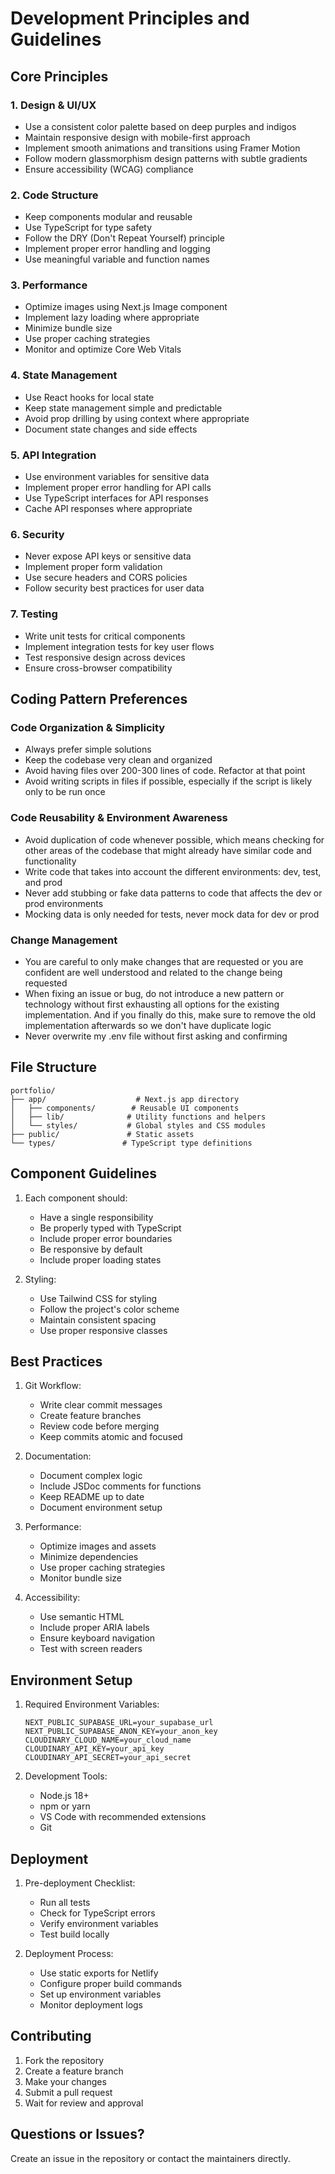 # Development Principles and Guidelines

## Core Principles

### 1. Design & UI/UX
- Use a consistent color palette based on deep purples and indigos
- Maintain responsive design with mobile-first approach
- Implement smooth animations and transitions using Framer Motion
- Follow modern glassmorphism design patterns with subtle gradients
- Ensure accessibility (WCAG) compliance

### 2. Code Structure
- Keep components modular and reusable
- Use TypeScript for type safety
- Follow the DRY (Don't Repeat Yourself) principle
- Implement proper error handling and logging
- Use meaningful variable and function names

### 3. Performance
- Optimize images using Next.js Image component
- Implement lazy loading where appropriate
- Minimize bundle size
- Use proper caching strategies
- Monitor and optimize Core Web Vitals

### 4. State Management
- Use React hooks for local state
- Keep state management simple and predictable
- Avoid prop drilling by using context where appropriate
- Document state changes and side effects

### 5. API Integration
- Use environment variables for sensitive data
- Implement proper error handling for API calls
- Use TypeScript interfaces for API responses
- Cache API responses where appropriate

### 6. Security
- Never expose API keys or sensitive data
- Implement proper form validation
- Use secure headers and CORS policies
- Follow security best practices for user data

### 7. Testing
- Write unit tests for critical components
- Implement integration tests for key user flows
- Test responsive design across devices
- Ensure cross-browser compatibility

## Coding Pattern Preferences

### Code Organization & Simplicity
- Always prefer simple solutions
- Keep the codebase very clean and organized
- Avoid having files over 200-300 lines of code. Refactor at that point
- Avoid writing scripts in files if possible, especially if the script is likely only to be run once

### Code Reusability & Environment Awareness
- Avoid duplication of code whenever possible, which means checking for other areas of the codebase that might already have similar code and functionality
- Write code that takes into account the different environments: dev, test, and prod
- Never add stubbing or fake data patterns to code that affects the dev or prod environments
- Mocking data is only needed for tests, never mock data for dev or prod

### Change Management
- You are careful to only make changes that are requested or you are confident are well understood and related to the change being requested
- When fixing an issue or bug, do not introduce a new pattern or technology without first exhausting all options for the existing implementation. And if you finally do this, make sure to remove the old implementation afterwards so we don't have duplicate logic
- Never overwrite my .env file without first asking and confirming

## File Structure
```
portfolio/
├── app/                    # Next.js app directory
│   ├── components/        # Reusable UI components
│   ├── lib/              # Utility functions and helpers
│   └── styles/           # Global styles and CSS modules
├── public/               # Static assets
└── types/               # TypeScript type definitions
```

## Component Guidelines
1. Each component should:
   - Have a single responsibility
   - Be properly typed with TypeScript
   - Include proper error boundaries
   - Be responsive by default
   - Include proper loading states

2. Styling:
   - Use Tailwind CSS for styling
   - Follow the project's color scheme
   - Maintain consistent spacing
   - Use proper responsive classes

## Best Practices
1. Git Workflow:
   - Write clear commit messages
   - Create feature branches
   - Review code before merging
   - Keep commits atomic and focused

2. Documentation:
   - Document complex logic
   - Include JSDoc comments for functions
   - Keep README up to date
   - Document environment setup

3. Performance:
   - Optimize images and assets
   - Minimize dependencies
   - Use proper caching strategies
   - Monitor bundle size

4. Accessibility:
   - Use semantic HTML
   - Include proper ARIA labels
   - Ensure keyboard navigation
   - Test with screen readers

## Environment Setup
1. Required Environment Variables:
   ```
   NEXT_PUBLIC_SUPABASE_URL=your_supabase_url
   NEXT_PUBLIC_SUPABASE_ANON_KEY=your_anon_key
   CLOUDINARY_CLOUD_NAME=your_cloud_name
   CLOUDINARY_API_KEY=your_api_key
   CLOUDINARY_API_SECRET=your_api_secret
   ```

2. Development Tools:
   - Node.js 18+
   - npm or yarn
   - VS Code with recommended extensions
   - Git

## Deployment
1. Pre-deployment Checklist:
   - Run all tests
   - Check for TypeScript errors
   - Verify environment variables
   - Test build locally

2. Deployment Process:
   - Use static exports for Netlify
   - Configure proper build commands
   - Set up environment variables
   - Monitor deployment logs

## Contributing
1. Fork the repository
2. Create a feature branch
3. Make your changes
4. Submit a pull request
5. Wait for review and approval

## Questions or Issues?
Create an issue in the repository or contact the maintainers directly. 